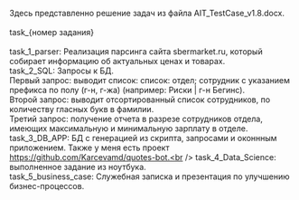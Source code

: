 Здесь представленно решение задач из файла AIT_TestCase_v1.8.docx. <br /><br />
task_{номер задания} <br /><br />
task_1_parser: Реализация парсинга сайта sbermarket.ru, который собирает информацию об актуальных ценах и товарах. <br />
task_2_SQL: Запросы к БД.  <br />
Первый запрос: выводит список: список: отдел; сотрудник с указанием префикса по полу (г-н, г-жа) (например: Риски | г-н Бегинс). <br />
Второй запрос: выводит отсортированный список сотрудников, по количеству гласных букв в фамилии. <br />
Третий запрос: получение отчета в разрезе сотрудников отдела, имеющих максимальную и минимальную зарплату в отделе. <br />
task_3_DB_APP: БД с генерацией из скрипта, запросами и оконнным приложением. Также у меня есть проект https://github.com/Karcevamd/quotes-bot.<br />
task_4_Data_Science: выполненное задание из ноутбука.<br />
task_5_business_case: Служебная записка и презентация по улучшению бизнес-процессов.<br />

